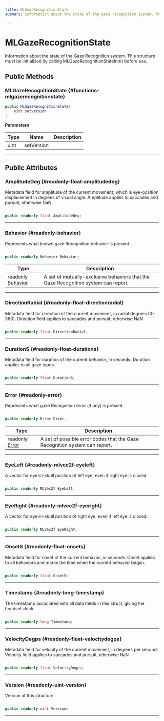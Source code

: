 ```yaml
---
title: MLGazeRecognitionState
summary: information about the state of the gaze recognition system. this structure must be initialized by calling mlgazerecognitionstateinit before use. 

---
```


# MLGazeRecognitionState




Information about the state of the Gaze Recognition system. This structure must be initialized by calling MLGazeRecognitionStateInit() before use.   





## Public Methods

###  MLGazeRecognitionState {#functions-mlgazerecognitionstate}

```csharp
public MLGazeRecognitionState(
    uint setVersion
)
```


**Parameters**

| Type | Name  | Description  | 
|--|--|--|
| uint |setVersion||






-----------

## Public Attributes

### AmplitudeDeg {#readonly-float-amplitudedeg}

Metadata field for amplitude of the current movement, which is eye-position displacement in degrees of visual angle. Amplitude applies to saccades and pursuit, otherwise NaN 

```csharp

public readonly float AmplitudeDeg;

```






-----------

### Behavior {#readonly-behavior}

Represents what known gaze Recognition behavior is present. 

```csharp

public readonly Behavior Behavior;

```

| Type | Description  | 
|--|--|
| readonly [Behavior](/versioned_docs/version-31-Aug-2023/unity-api/api/UnityEngine.XR.MagicLeap/MLGazeRecognition/UnityEngine.XR.MagicLeap.MLGazeRecognition.md#enums-behavior) | A set of mutually-exclusive behaviors that the Gaze Recognition system can report.  |





-----------

### DirectionRadial {#readonly-float-directionradial}

Metadata field for direction of the current movement, in radial degrees (0-360). Direction field applies to saccades and pursuit, otherwise NaN 

```csharp

public readonly float DirectionRadial;

```






-----------

### DurationS {#readonly-float-durations}

Metadata field for duration of the current behavior, in seconds. Duration applies to all gaze types. 

```csharp

public readonly float DurationS;

```






-----------

### Error {#readonly-error}

Represents what gaze Recognition error (if any) is present. 

```csharp

public readonly Error Error;

```

| Type | Description  | 
|--|--|
| readonly [Error](/versioned_docs/version-31-Aug-2023/unity-api/api/UnityEngine.XR.MagicLeap/MLGazeRecognition/UnityEngine.XR.MagicLeap.MLGazeRecognition.md#enums-error) | A set of possible error codes that the Gaze Recognition system can report.  |





-----------

### EyeLeft {#readonly-mlvec2f-eyeleft}

A vector for eye-in-skull position of left eye, even if right eye is closed 

```csharp

public readonly MLVec2f EyeLeft;

```






-----------

### EyeRight {#readonly-mlvec2f-eyeright}

A vector for eye-in-skull position of right eye, even if left eye is closed. 

```csharp

public readonly MLVec2f EyeRight;

```






-----------

### OnsetS {#readonly-float-onsets}

Metadata field for onset of the current behavior, in seconds. Onset applies to all behaviors and marks the time when the current behavior began. 

```csharp

public readonly float OnsetS;

```






-----------

### Timestamp {#readonly-long-timestamp}

The timestamp accociated with all data fields in this struct, giving the headset clock. 

```csharp

public readonly long Timestamp;

```






-----------

### VelocityDegps {#readonly-float-velocitydegps}

Metadata field for velocity of the current movement, in degrees per second. Velocity field applies to saccades and pursuit, otherwise NaN 

```csharp

public readonly float VelocityDegps;

```






-----------

### Version {#readonly-uint-version}

Version of this structure. 

```csharp

public readonly uint Version;

```






-----------


